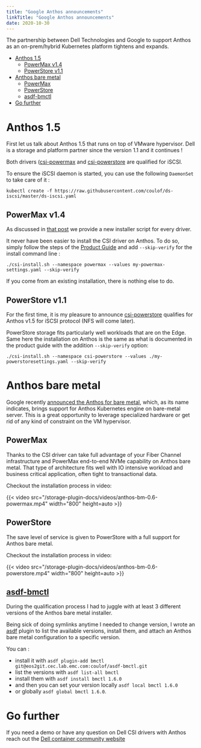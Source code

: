 ```yaml
---
title: "Google Anthos announcements"
linkTitle: "Google Anthos announcements"
date: 2020-10-30
---
```

The partnership between Dell Technologies and Google to support Anthos as an on-prem/hybrid Kubernetes platform tightens and expands.

- [Anthos 1.5](#anthos-15)
  - [PowerMax v1.4](#powermax-v14)
  - [PowerStore v1.1](#powerstore-v11)
- [Anthos bare metal](#anthos-bare-metal)
  - [PowerMax](#powermax)
  - [PowerStore](#powerstore)
  - [asdf-bmctl](#asdf-bmctl)
- [Go further](#go-further)

# Anthos 1.5
First let us talk about Anthos 1.5 that runs on top of VMware hypervisor. Dell is a storage and platform partner since the version 1.1 and it continues !

Both drivers ([csi-powermax](https://github.com/dell/csi-powermax) and [csi-powerstore](https://github.com/dell/csi-powerstore) are qualified for iSCSI.

To ensure the iSCSI daemon is started, you can use the following `DaemonSet` to take care of it :
```
kubectl create -f https://raw.githubusercontent.com/coulof/ds-iscsi/master/ds-iscsi.yaml
```

## PowerMax v1.4
As discussed in [that post](https://storage-chaos.io/Quaterly-update-September-2020.html#across-portfolio) we provide a new installer script for every driver.

It never have been easier to install the CSI driver on Anthos. To do so, simply follow the steps of the [Product Guide](https://github.com/dell/csi-powermax/blob/master/CSI%20Driver%20for%20Dell%20EMC%20PowerMax%20Product%20Guide.pdf) and add `--skip-verify` for the install command line : 
```
./csi-install.sh --namespace powermax --values my-powermax-settings.yaml --skip-verify
```

If you come from an existing installation, there is nothing else to do.

## PowerStore v1.1
For the first time, it is my pleasure to announce [csi-powerstore](https://github.com/dell/csi-powerstore) qualifies for Anthos v1.5 for iSCSI protocol (NFS will come later).

PowerStore storage fits particularly well workloads that are on the Edge. Same here the installation on Anthos is the same as what is documented in the product guide with the addition  `--skip-verify` option: 
```
./csi-install.sh --namespace csi-powerstore --values ./my-powerstoresettings.yaml --skip-verify
```

# Anthos bare metal
Google recently [announced the Anthos for bare metal](https://cloud.google.com/blog/topics/hybrid-cloud/anthos-on-bare-metal-is-now-ga), which, as its name indicates, brings support for Anthos Kubernetes engine on bare-metal server. This is a great opportunity to leverage specialized hardware or get rid of any kind of constraint on the VM hypervisor.


## PowerMax
Thanks to the CSI driver can take full advantage of your Fiber Channel infrastructure and PowerMax end-to-end NVMe capability on Anthos bare metal. That type of architecture fits well with IO intensive workload and business critical application, often tight to transactional data.

Checkout the installation process in video:

{{< video src="/storage-plugin-docs/videos/anthos-bm-0.6-powermax.mp4" width="800" height=auto >}}

## PowerStore
The save level of service is given to PowerStore with a full support for Anthos bare metal.

Checkout the installation process in video:

{{< video  src="/storage-plugin-docs/videos/anthos-bm-0.6-powerstore.mp4"  width="800" height=auto >}}

## [asdf-bmctl](https://github.com/coulof/asdf-bmctl)
During the qualification process I had to juggle with at least 3 different versions of the Anthos bare metal installer.

Being sick of doing symlinks anytime I needed to change version, I wrote an [asdf](https://github.com/asdf-vm/asdf) plugin to list the available versions, install them, and attach an Anthos bare metal configuration to a specific version.

You can :
* install it with `asdf plugin-add bmctl git@eos2git.cec.lab.emc.com:coulof/asdf-bmctl.git`
* list the versions with `asdf list-all bmctl` 
* install them with `asdf install bmctl 1.6.0` 
* and then you can set your version locally `asdf local bmctl 1.6.0` 
* or globally `asdf global bmctl 1.6.0`.

# Go further
If you need a demo or have any question on Dell CSI drivers with Anthos reach out the [Dell container community website](https://www.dell.com/community/Containers/bd-p/Containers)

